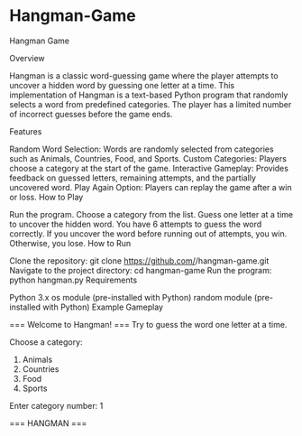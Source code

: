 # Hangman-Game

Hangman Game

Overview

Hangman is a classic word-guessing game where the player attempts to uncover a hidden word by guessing one letter at a time. This implementation of Hangman is a text-based Python program that randomly selects a word from predefined categories. The player has a limited number of incorrect guesses before the game ends.

Features

Random Word Selection: Words are randomly selected from categories such as Animals, Countries, Food, and Sports.
Custom Categories: Players choose a category at the start of the game.
Interactive Gameplay: Provides feedback on guessed letters, remaining attempts, and the partially uncovered word.
Play Again Option: Players can replay the game after a win or loss.
How to Play

Run the program.
Choose a category from the list.
Guess one letter at a time to uncover the hidden word.
You have 6 attempts to guess the word correctly.
If you uncover the word before running out of attempts, you win. Otherwise, you lose.
How to Run

Clone the repository:
git clone https://github.com/<your-username>/hangman-game.git
Navigate to the project directory:
cd hangman-game
Run the program:
python hangman.py
Requirements

Python 3.x
os module (pre-installed with Python)
random module (pre-installed with Python)
Example Gameplay

=== Welcome to Hangman! ===
Try to guess the word one letter at a time.

Choose a category:
1. Animals
2. Countries
3. Food
4. Sports

Enter category number: 1

=== HANGMAN ===





